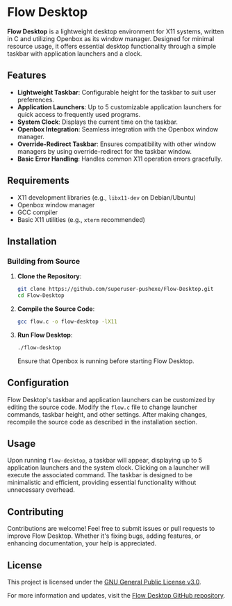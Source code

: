 
# Flow Desktop

**Flow Desktop** is a lightweight desktop environment for X11 systems, written in C and utilizing Openbox as its window manager. Designed for minimal resource usage, it offers essential desktop functionality through a simple taskbar with application launchers and a clock.

## Features

- **Lightweight Taskbar**: Configurable height for the taskbar to suit user preferences.
- **Application Launchers**: Up to 5 customizable application launchers for quick access to frequently used programs.
- **System Clock**: Displays the current time on the taskbar.
- **Openbox Integration**: Seamless integration with the Openbox window manager.
- **Override-Redirect Taskbar**: Ensures compatibility with other window managers by using override-redirect for the taskbar window.
- **Basic Error Handling**: Handles common X11 operation errors gracefully.

## Requirements

- X11 development libraries (e.g., `libx11-dev` on Debian/Ubuntu)
- Openbox window manager
- GCC compiler
- Basic X11 utilities (e.g., `xterm` recommended)

## Installation

### Building from Source

1. **Clone the Repository**:
   ```bash
   git clone https://github.com/superuser-pushexe/Flow-Desktop.git
   cd Flow-Desktop
   ```

2. **Compile the Source Code**:
   ```bash
   gcc flow.c -o flow-desktop -lX11
   ```

3. **Run Flow Desktop**:
   ```bash
   ./flow-desktop
   ```

   Ensure that Openbox is running before starting Flow Desktop.

## Configuration

Flow Desktop's taskbar and application launchers can be customized by editing the source code. Modify the `flow.c` file to change launcher commands, taskbar height, and other settings. After making changes, recompile the source code as described in the installation section.

## Usage

Upon running `flow-desktop`, a taskbar will appear, displaying up to 5 application launchers and the system clock. Clicking on a launcher will execute the associated command. The taskbar is designed to be minimalistic and efficient, providing essential functionality without unnecessary overhead.

## Contributing

Contributions are welcome! Feel free to submit issues or pull requests to improve Flow Desktop. Whether it's fixing bugs, adding features, or enhancing documentation, your help is appreciated.

## License

This project is licensed under the [GNU General Public License v3.0](LICENSE).


For more information and updates, visit the [Flow Desktop GitHub repository](https://github.com/superuser-pushexe/Flow-Desktop).
